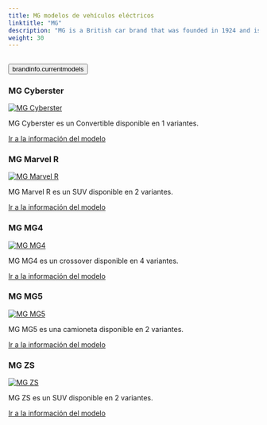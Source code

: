 ```yaml
---
title: MG modelos de vehículos eléctricos
linktitle: "MG"
description: "MG is a British car brand that was founded in 1924 and is now owned by SAIC Motor, a Chinese automobile group. MG has a long history of producing sports cars and roadsters, but in recent years it has shifted to electric and hybrid vehicles. "
weight: 30
---
```

<!-- markdownlint-disable MD033 -->
<!-- markdownlint-disable MD010 -->


<div class="accordion" id="accordionPanelsStayOpenExample">
    <div class="accordion-item">
        <h2 class="accordion-header">
            <button class="accordion-button" type="button" data-bs-toggle="collapse" data-bs-target="#panelsStayOpen-collapseOne" aria-expanded="true" aria-controls="panelsStayOpen-collapseOne">
                        brandinfo.currentmodels
            </button>
        </h2>
        <div id="panelsStayOpen-collapseOne" class="accordion-collapse collapse show">
            <div class="accordion-body">
    <div class="container p-3 mb-4 bg-body-tertiary rounded border">
        <h3>MG Cyberster</h3>
        <div class="row">
            <div class="col col-12 col-md-6">
                <a href="cyberster">
                    <img src="https://media.evkx.net/multimedia/models/mg/cyberster/cyberster_awd_long_range/main_1_st.jpg" class="img-fluid" alt="MG Cyberster" >
                </a>
            </div>
            <div class="col col-12 col-md-6"><p>
MG Cyberster es un Convertible disponible en 1 variantes.
</p>
	<a href="cyberster/" class="btn btn-outline-primary" role="button">Ir a la información del modelo</a>
		</div>
	</div>
</div>
    <div class="container p-3 mb-4 bg-body-tertiary rounded border">
        <h3>MG Marvel R</h3>
        <div class="row">
            <div class="col col-12 col-md-6">
                <a href="marvel_r">
                    <img src="https://media.evkx.net/multimedia/models/mg/marvel_r/marvel_r_electric/main_1_st.jpg" class="img-fluid" alt="MG Marvel R" >
                </a>
            </div>
            <div class="col col-12 col-md-6"><p>
MG Marvel R es un SUV disponible en 2 variantes.
</p>
	<a href="marvel_r/" class="btn btn-outline-primary" role="button">Ir a la información del modelo</a>
		</div>
	</div>
</div>
    <div class="container p-3 mb-4 bg-body-tertiary rounded border">
        <h3>MG MG4</h3>
        <div class="row">
            <div class="col col-12 col-md-6">
                <a href="mg4">
                    <img src="https://media.evkx.net/multimedia/models/mg/mg4/mg4_electric_luxury/main_1_st.jpg" class="img-fluid" alt="MG MG4" >
                </a>
            </div>
            <div class="col col-12 col-md-6"><p>
MG MG4 es un crossover disponible en 4 variantes.
</p>
	<a href="mg4/" class="btn btn-outline-primary" role="button">Ir a la información del modelo</a>
		</div>
	</div>
</div>
    <div class="container p-3 mb-4 bg-body-tertiary rounded border">
        <h3>MG MG5</h3>
        <div class="row">
            <div class="col col-12 col-md-6">
                <a href="mg5">
                    <img src="https://media.evkx.net/multimedia/models/mg/mg5/mg5_electric_long_range/main_1_st.jpg" class="img-fluid" alt="MG MG5" >
                </a>
            </div>
            <div class="col col-12 col-md-6"><p>
MG MG5 es una camioneta disponible en 2 variantes.
</p>
	<a href="mg5/" class="btn btn-outline-primary" role="button">Ir a la información del modelo</a>
		</div>
	</div>
</div>
    <div class="container p-3 mb-4 bg-body-tertiary rounded border">
        <h3>MG ZS</h3>
        <div class="row">
            <div class="col col-12 col-md-6">
                <a href="zs">
                    <img src="https://media.evkx.net/multimedia/models/mg/zs/zs_ev_long_range/main_1_st.jpg" class="img-fluid" alt="MG ZS" >
                </a>
            </div>
            <div class="col col-12 col-md-6"><p>
MG ZS es un SUV disponible en 2 variantes.
</p>
	<a href="zs/" class="btn btn-outline-primary" role="button">Ir a la información del modelo</a>
		</div>
	</div>
</div>
        </div>
    </div>
</div></div>
